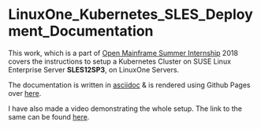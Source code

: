 # LinuxOne_Kubernetes_SLES_Deployment_Documentation
This work, which is a part of [Open Mainframe Summer Internship](https://www.openmainframeproject.org/projects/internship-program) 2018 covers the instructions to setup a Kubernetes Cluster on SUSE Linux Enterprise Server **SLES12SP3**, on LinuxOne Servers.

The documentation is written in [asciidoc](http://asciidoctor.org/) & is rendered using Github Pages over [here](https://openmainframeproject.github.io/LinuxOne_Kubernetes_SLES_Deployment_Documentation).

I have also made a video demonstrating the whole setup. The link to the same can be found [here](https://youtu.be/qk2oMgmpsKw).
